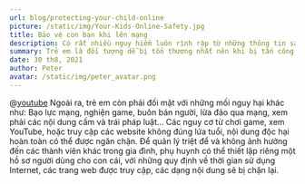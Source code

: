 ```yaml
---
url: blog/protecting-your-child-online
picture: /static/img/Your-Kids-Online-Safety.jpg
title: Bảo vệ con bạn khi lên mạng
description: Có rất nhiều nguy hiểm luôn rình rập từ những thông tin sai lệch đến kích động bạo lực, rủ nhau tự tử, tự làm hại bản thân v.v.
summary: Trẻ em là đối tượng dễ bị tổn thương nhất nên khi bị tấn công và đe doạ, trẻ không dám kể cho những người xung quanh. Kẻ xấu nắm bắt được tâm lý và những điểm yếu này để lừa đảo, lạm dụng nạn nhân. Theo thống kê tổng hợp từ báo cáo của UNICEF, Bộ Lao động, Thương binh & Xã hội và Trung tâm Quốc gia về Trẻ em Mất tích và Bị bóc lột, có 706.435 trường hợp lạm dụng trẻ em trên không gian mạng đã được báo cáo vào năm 2018, khoảng 720.000 bức ảnh về lạm dụng tình dục trẻ em được tung lên mạng mỗi ngày.
date: 30 th8, 2021
author: Peter
avatar: /static/img/peter_avatar.png
---
```

@[youtube](https://www.youtube.com/watch?v=tHoSYm5hFmU)
Ngoài ra, trẻ em còn phải đối mặt với những mối nguy hại khác như: Bạo lực mạng, nghiện game, buôn bán người, lừa đảo qua mạng, xem phải các nội dung cấm và trái pháp luật… Các nguy cơ từ chơi game, xem YouTube, hoặc truy cập các website không đúng lứa tuổi, nội dung độc hại hoàn toàn có thể được ngăn chặn. Để quản lý triệt để và không ảnh hưởng đến các thành viên khác trong gia đình, phụ huynh có thể thiết lập riêng một hồ sơ người dùng cho con cái, với những quy định về thời gian sử dụng Internet, các trang web được truy cập, các dạng nội dung sẽ bị chặn lại.